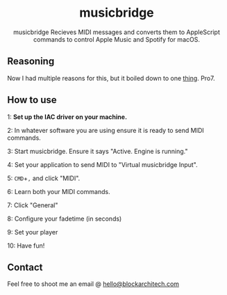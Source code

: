 

<h1 align="center">musicbridge</h1>

<p align="center">musicbridge Recieves MIDI messages and converts them to AppleScript commands to control Apple Music and Spotify for macOS.</p>


## Reasoning

Now I had multiple reasons for this, but it boiled down to one [thing](https://renewedvision.com/propresenter/). Pro7.

## How to use

1: **Set up the IAC driver on your machine.**

2: In whatever software you are using ensure it is ready to send MIDI commands.

3: Start musicbridge. Ensure it says "Active. Engine is running."

4: Set your application to send MIDI to "Virtual musicbridge Input".

5: `CMD`+`,` and click "MIDI".

6: Learn both your MIDI commands.

7: Click "General"

8: Configure your fadetime (in seconds)

9: Set your player

10: Have fun!

## Contact

Feel free to shoot me an email @ [hello@blockarchitech.com](mailto:hello@blockarchitech.com)
